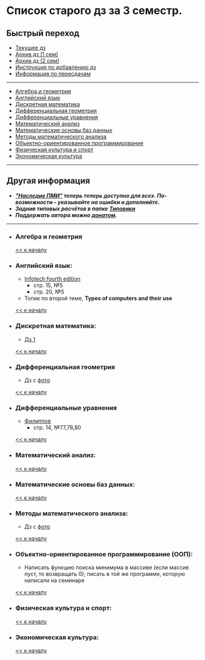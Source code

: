 # Список старого дз за 3 семестр.

## Быстрый переход

- [Текущее дз](README.md#Список-текущего-и-будущего-дз)
- [Архив дз (1 сем)](Дз_1_семестр.md#Список-старого-дз-за-1-семестр.)
- [Архив дз (2 сем)](Дз_2_семестр.md#Список-старого-дз-за-2-семестр.)
- [Инструкция по добавлению дз](Как_вам_добавлять_сюда_дз/Как_добавить_дз.md)
- [Информация по пересдачам](пересдачи.md)

***

- [Алгебра и геометрия](#Алгебра-и-геометрия)
- [Английский язык](#Английский-язык)
- [Дискретная математика](#Дискретная-математика)
- [Дифференциальная геометрия](#Дифференциальная-геометрия)
- [Дифференциальные уравнения](#Дифференциальные-уравнения)
- [Математический анализ](#Математический-анализ)
- [Математические основы баз данных](#Математические-основы-баз-данных)
- [Методы математического анализа](#Методы-математического-анализа)
- [Объектно-ориентированное программирование](#Объектно-ориентированное-программирование-ООП)
- [Физическая культура и спорт](#Физическая-культура-и-спорт)
- [Экономическая культура](#Экономическая-культура)

***

## Другая информация

- __*["Наследие ПМИ"](https://github.com/appliedMathematicsAndComputerScience/PMI_legacy) теперь теперь доступно для всех. По-возможности - указывайте на ошибки и дополняйте.*__
-  __*Задния типовых расчётов в папке [Типовики](https://github.com/nektonick/KMBO-01-homework/tree/master/%D0%A2%D0%B8%D0%BF%D0%BE%D0%B2%D0%B8%D0%BA%D0%B8)*__
- __*Поддержать автора можно [донатом](https://www.tinkoff.ru/rm/grebnev.nikita7/9UP5Q99768).*__

***

- ### Алгебра и геометрия  

    [<< к началу](#Быстрый-переход)

- ### Английский язык:
    - [Infotech fourth edition](Книги/infotech_english_for_computer_users_4th_ed_students_book-3.pdf) 
        -  стр. 15, №5
        -  стр. 20, №5
    - Топик по второй теме, **Types of computers and their use**
    
    [<< к началу](#Быстрый-переход)
    
- ### Дискретная математика:
    - [Дз 1](Ресурсы/Документы/3сем/hw1.pdf)
      
    [<< к началу](#Быстрый-переход)

- ### Дифференциальная геометрия
    - Дз с [фото](Ресурсы/Изображения/3сем/диффгем_1.jpg)

    [<< к началу](#Быстрый-переход)

- ### Дифференциальные уравнения
    - [Филиппов](Книги/FilippovDU.pdf)
        - стр. 14, №77,78,80
      
    [<< к началу](#Быстрый-переход)

- ### Математический анализ:

    [<< к началу](#Быстрый-переход) 

- ### Математические основы баз данных:
      
    [<< к началу](#Быстрый-переход)
    
- ### Методы математического анализа:
    - Дз с [фото](Ресурсы/Изображения/3сем/методы_1.jpg)

    [<< к началу](#Быстрый-переход)

- ### Объектно-ориентированное программирование (ООП):
    - Написать функцию поиска минимума в массиве (если массив пуст, то возвращать 0); писать в той же программе, которую написали на семинаре

    [<< к началу](#Быстрый-переход)

- ### Физическая культура и спорт:
      
    [<< к началу](#Быстрый-переход)

- ### Экономическая культура:
      
    [<< к началу](#Быстрый-переход)
